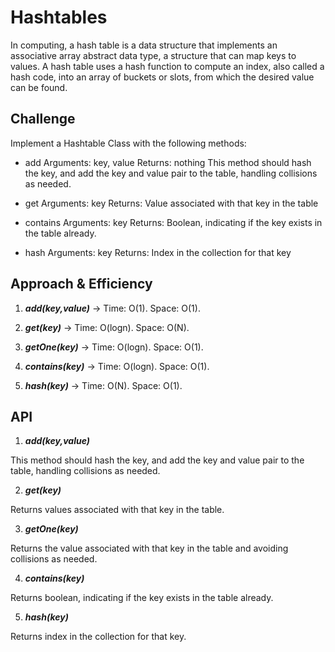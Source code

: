 # Hashtables

In computing, a hash table is a data structure that implements an associative array abstract data type, a structure that can map keys to values. A hash table uses a hash function to compute an index, also called a hash code, into an array of buckets or slots, from which the desired value can be found.

## Challenge

Implement a Hashtable Class with the following methods:

- add
    Arguments: key, value
    Returns: nothing
    This method should hash the key, and add the key and value pair to the table, handling collisions as needed.

- get
    Arguments: key
    Returns: Value associated with that key in the table

- contains
    Arguments: key
    Returns: Boolean, indicating if the key exists in the table already.

- hash
    Arguments: key
    Returns: Index in the collection for that key

## Approach & Efficiency

1. ***add(key,value)*** ->     Time: O(1).
                               Space: O(1).

2. ***get(key)*** ->           Time: O(logn).
                               Space: O(N).

3. ***getOne(key)*** ->        Time: O(logn).
                               Space: O(1).

4. ***contains(key)*** ->      Time: O(logn).
                               Space: O(1).

5. ***hash(key)*** ->          Time: O(N).
                               Space: O(1).

## API

1. ***add(key,value)***

This method should hash the key, and add the key and value pair to the table, handling collisions as needed.

2. ***get(key)***

Returns values associated with that key in the table.

3. ***getOne(key)***

Returns the value associated with that key in the table and avoiding collisions as needed.

4. ***contains(key)***

Returns boolean, indicating if the key exists in the table already.

5. ***hash(key)***

Returns index in the collection for that key.
